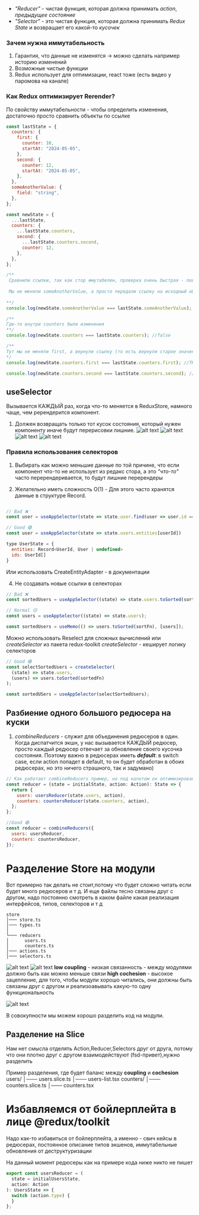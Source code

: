 - _"Reducer"_ - чистая функция, которая должна принимать _action_, _предыдущее состояние_
- _"Selector"_ - это чистая функция, которая должна принимать _Redux State_ и возвращает его какой-то _кусочек_

### Зачем нужна иммутабельность

1. Гарантия, что данные не изменятся -> можно сделать например историю изменений
2. Возможные чистые функции
3. Redux использует для оптимизации, react тоже (есть видео у паромова на канале)

### Как Redux оптимизирует Rerender?

По свойству иммутабельности - чтобы определить изменения, достаточно просто сравнить объекты по ссылке

```js
const lastState = {
  counters: {
    first: {
      counter: 10,
      startAt: "2024-05-05",
    },
    second: {
      counter: 12,
      startAt: "2024-05-05",
    },
  },
  someAnotherValue: {
    field: "string",
  },
};

const newState = {
  ...lastState,
  counters: {
    ...lastState.counters,
    second: {
      ...lastState.counters.second,
      counter: 12,
    },
  },
};

/**
 Сравнили ссылки, так как стор имутабелен, проверка очень быстрая - поверхностная по ссылке.
 
 Мы не меняли someAnotherValue, а просто передали ссылку на исходный объект посредством деструктуризации
 
**/
console.log(newState.someAnotherValue === lastState.someAnotherValue); //TRUE

/**
Где-то внутри counters были изменения
**/
console.log(newState.counters === lastState.counters); //false

/**
Тут мы не меняли first, а вернули ссылку (то есть вернули старое значение lastState)
*/
console.log(newState.counters.first === lastState.counters.first); //TRUE

console.log(newState.counters.second === lastState.counters.second); //false
```

## useSelector

Вызывается КАЖДЫЙ раз, когда что-то меняется в ReduxStore, намного чаще, чем ререндерится компонент.

1. Должен возвращать только тот кусок состояния, который нужен компоненту иначе будут перерисовки лишние.
   ![alt text](images/image.png)
   ![alt text](images/image-1.png)
   ![alt text](images/image-4.png)
   ![alt text](images/image-3.png)

### Правила использования селекторов

1. Выбирать как можно меньшие данные по той причине, что если компонент что-то не использует из редакс стора, а это _"что-то"_ часто перерендеривается, то будут лишние перерендеры

2. Желательно иметь сложность O(1) - Для этого часто хранятся данные в структуре Record.

```js

// Bad ❌
const user = useAppSelector(state => state.user.find(user => user.id === userId)) // плохо, лучше оптимизировать - хеш таблица

// Good 🟢
const user = useAppSelector(state => state.users.entities[userId])

type UserState = {
  entities: Record<UserId, User | undefined>
  ids: UserId[]
}
```

Или использовать CreateEntityAdapter - в документации

4. Не создавать новые ссылки в селекторах

```js
// Bad ❌
const sortedUsers = useAppSelector((state) => state.users.toSorted(sortFn));

// Normal 🟡
const users = useAppSelector((state) => state.users);

const sortedUsers = useMemo(() => users.toSorted(sortFn), [users]);
```

Можно использовать Reselect для сложных вычислений или _createSelector_ из пакета redux-toolkit
_createSelector_ - кеширует логику селекторов

```js
// Good 🟢
const selectSortedUsers = createSelector(
  (state) => state.users,
  (users) => users.toSorted(sortedFn)
);

const sortedUSers = useAppSelector(selectSortedUsers);
```

## Разбиение одного большого редюсера на куски

1. _combineReducers_ - служит для объединения редюсеров в один. Когда диспатчится экшн, у нас вызывается КАЖДЫЙ редюсер,
   просто каждый редюсер отвечает за обновление своего кусочка состояния. Поэтому важно в редюсерах иметь _**default**_: в switch case, если action попадет в default, то он будет обработан в обоих редюсерах, но это ничего страшного, так и задумано)

```js
// Как работает combineReducers пример, но под капотом он оптимизирован
const reducer = (state = initialState, action: Action): State => {
  return {
    users: usersReducer(state.users, action),
    counters: countersReducer(state.counters, action),
  };
};

//Good 🟢
const reducer = combineReducers({
  users: usersReducer,
  counters: countersReducer,
});
```

# Разделение Store на модули

Вот примерно так делать не стоит,потому что будет сложно читать если будет много редюсеров и т д.
И еще файлы тесно связаны друг с другом, надо постоянно смотреть в каком файле какая реализация интерфейсов, типов, селекторов и т д

```
store
│─── store.ts
│─── types.ts
│
└─── reducers
│      users.ts
│      counters.ts
│─── actions.ts
│─── selectors.ts
```

![alt text](images/image-6.png)
![alt text](images/image-7.png)
**low coupling** - низкая связанность - между модулями должно быть как можно меньше связи
**high cochesion** - высокое зацепление, для того, чтобы модули хорошо читались, они должны быть связаны друг с другом и реализоавывать какую-то одну функциональность

![alt text](images/image-5.png)

В совокупности мы можем хорошо разделить код на модули.

## Разделение на Slice

Нам нет смысла отделять Action,Reducer,Selectors друг от друга, потому что они плотно друг с другом взаимодействуют (fsd-привет),нужно разделить

Пример разделения, где будет баланс между **coupling** и **cochesion**
users/
│─── users.slice.ts
│─── users-list.tsx
counters/
│─── counters.slice.ts
│─── counters.tsx

# Избавляемся от бойлерплейта в лице @redux/toolkit

Надо как-то избавиться от бойлерплейта, а именно - свич кейсы в редюсерах, постоянное описание типов экшенов, иммутабельные обновления от деструктуризации

На данный момент редюсеры как на примере кода ниже никто не пишет

```js
export const usersReducer = (
  state = initialUsersState,
  action: Action
): UsersState => {
  switch (action.type) {
  }
};
```
